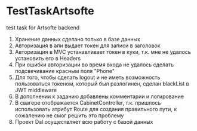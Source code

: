 # TestTaskArtsofte
 test task for Artsofte backend
1. Хранение данных сделано только в базе данных
2. Авторизация в апи выдает токен для записи в заголовок
3. Авторизация в MVC устанавливает токен в куки, т.к. мне не удалось установить его в Headers
4. При ошибки авторизации во время входа не удалось сделать подсвечивание красным поля "Phone"
5. Для того, чтобы сделать logout и не иметь возможность пользоваться токеном, который был разлогинен, сделан blackList в JWT middleware
6. В дополнении к заданию добавлены комментарии и логирование
7. В свагере отображается CabinetController, т.к. пришлось использовать атрибут Route для создания правильного пути, к сожалению не смог решить это проблему
8. Проект Dal осуществляет всю работу с базой данных
